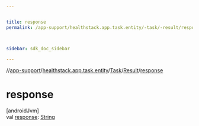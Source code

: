 ```yaml
---


title: response
permalink: /app-support/healthstack.app.task.entity/-task/-result/response.html



sidebar: sdk_doc_sidebar

---
```



//[app-support](/app-support.html)/[healthstack.app.task.entity](../../index.html)/[Task](../index.html)/[Result](index.html)/[response](response.html)



# response



[androidJvm]\
val [response](response.html): [String](https://kotlinlang.org/api/latest/jvm/stdlib/kotlin/-string/index.html)






